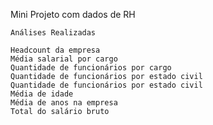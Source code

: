 Mini Projeto com dados de RH

    Análises Realizadas
    
    Headcount da empresa
    Média salarial por cargo
    Quantidade de funcionários por cargo
    Quantidade de funcionários por estado civil
    Quantidade de funcionários por estado civil
    Média de idade
    Média de anos na empresa
    Total do salário bruto
